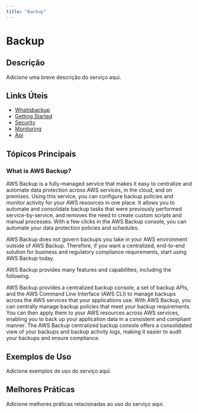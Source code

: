 ```yaml
---
title: "Backup"
---
```


# Backup

## Descrição

Adicione uma breve descrição do serviço aqui.

## Links Úteis

- [Whatisbackup](https://docs.aws.amazon.com/aws-backup/latest/devguide/whatisbackup.html)
- [Getting Started](https://docs.aws.amazon.com/aws-backup/latest/devguide/getting-started.html)
- [Security](https://docs.aws.amazon.com/aws-backup/latest/devguide/security.html)
- [Monitoring](https://docs.aws.amazon.com/aws-backup/latest/devguide/monitoring.html)
- [Api](https://docs.aws.amazon.com/aws-backup/latest/devguide/api.html)

## Tópicos Principais

### What is AWS Backup?

AWS Backup is a fully-managed service that makes it easy to centralize and automate data
    protection across AWS services, in the cloud, and on premises. Using this service, you can
    configure backup policies and monitor activity for your AWS resources in one place. It allows
    you to automate and consolidate backup tasks that were previously performed service-by-service,
    and removes the need to create custom scripts and manual processes. With a few clicks in the
    AWS Backup console, you can automate your data protection policies and schedules.

AWS Backup does not govern backups you take in your AWS environment outside of AWS Backup.
    Therefore, if you want a centralized, end-to-end solution for business and regulatory compliance
    requirements, start using AWS Backup today.

AWS Backup provides many features and capabilities, including the following.

AWS Backup provides a centralized backup console, a set of backup APIs, and the AWS Command Line Interface
        (AWS CLI) to manage backups across the AWS services that your applications use. With AWS Backup,
        you can centrally manage backup policies that meet your backup requirements. You can then
        apply them to your AWS resources across AWS services, enabling you to back up your
        application data in a consistent and compliant manner. The AWS Backup centralized backup console
        offers a consolidated view of your backups and backup activity logs, making it easier to
        audit your backups and ensure compliance.

## Exemplos de Uso

Adicione exemplos de uso do serviço aqui.

## Melhores Práticas

Adicione melhores práticas relacionadas ao uso do serviço aqui.
